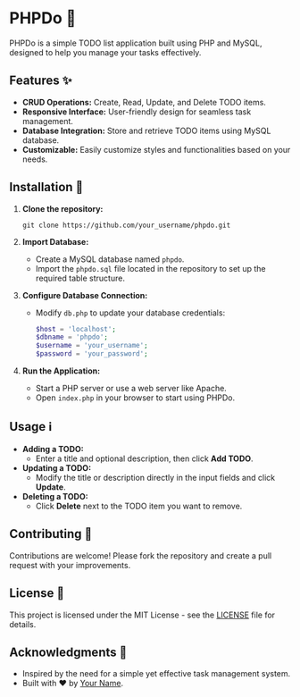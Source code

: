 

# PHPDo 📝

PHPDo is a simple TODO list application built using PHP and MySQL, designed to help you manage your tasks effectively.

## Features ✨

- **CRUD Operations:** Create, Read, Update, and Delete TODO items.
- **Responsive Interface:** User-friendly design for seamless task management.
- **Database Integration:** Store and retrieve TODO items using MySQL database.
- **Customizable:** Easily customize styles and functionalities based on your needs.

## Installation 🚀

1. **Clone the repository:**
   ```
   git clone https://github.com/your_username/phpdo.git
   ```
2. **Import Database:**

   - Create a MySQL database named `phpdo`.
   - Import the `phpdo.sql` file located in the repository to set up the required table structure.

3. **Configure Database Connection:**
   - Modify `db.php` to update your database credentials:
     ```php
     $host = 'localhost';
     $dbname = 'phpdo';
     $username = 'your_username';
     $password = 'your_password';
     ```
4. **Run the Application:**
   - Start a PHP server or use a web server like Apache.
   - Open `index.php` in your browser to start using PHPDo.

## Usage ℹ️

- **Adding a TODO:**
  - Enter a title and optional description, then click **Add TODO**.
- **Updating a TODO:**
  - Modify the title or description directly in the input fields and click **Update**.
- **Deleting a TODO:**
  - Click **Delete** next to the TODO item you want to remove.

## Contributing 🤝

Contributions are welcome! Please fork the repository and create a pull request with your improvements.

## License 📄

This project is licensed under the MIT License - see the [LICENSE](LICENSE) file for details.

## Acknowledgments 🙏

- Inspired by the need for a simple yet effective task management system.
- Built with ❤️ by [Your Name](https://github.com/Asin-Junior-Honore).

